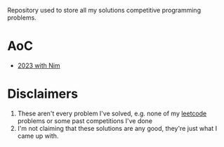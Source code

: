 Repository used to store all my solutions competitive programming problems.

# AoC

- [2023 with Nim](https://github.com/miguelmartin75/cp-problems/tree/master/sources/aoc/2023)

# Disclaimers

1. These aren't every problem I've solved, e.g. none of my [leetcode](https://leetcode.com/miguelmartin75/) problems or some past
   competitions I've done
2. I'm not claiming that these solutions are any good, they're just what I came up with.
